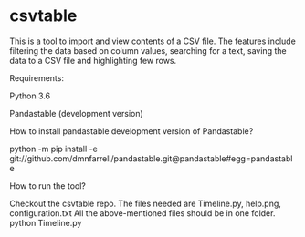 # csvtable
This is a tool to import and view contents of a CSV file.
The features include filtering the data based on column values, searching for a text, saving the data to a CSV file and highlighting few rows.

Requirements:

Python 3.6

Pandastable (development version)

How to install pandastable development version of Pandastable?

python -m pip install -e git://github.com/dmnfarrell/pandastable.git@pandastable#egg=pandastable

How to run the tool?

Checkout the csvtable repo. The files needed are Timeline.py, help.png, configuration.txt
All the above-mentioned files should be in one folder.
python Timeline.py

